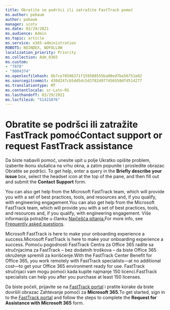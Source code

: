 ```yaml
---
title: Obratite se podršci ili zatražite FastTrack pomoć
ms.author: pebaum
author: pebaum
manager: scotv
ms.date: 03/29/2021
ms.audience: Admin
ms.topic: article
ms.service: o365-administration
ROBOTS: NOINDEX, NOFOLLOW
localization_priority: Priority
ms.collection: Adm_O365
ms.custom:
- "7878"
- "9004374"
ms.openlocfilehash: 6b7ce78586371f159588555ba00ed7ba56751e02
ms.sourcegitcommit: 430d247cb5dd5dc5d1f82d977456558dfd514277
ms.translationtype: MT
ms.contentlocale: sr-Latn-RS
ms.lasthandoff: 03/29/2021
ms.locfileid: "51421076"
---
```

# <a name="contact-support-or-request-fasttrack-assistance"></a><span data-ttu-id="78ab8-102">Obratite se podršci ili zatražite FastTrack pomoć</span><span class="sxs-lookup"><span data-stu-id="78ab8-102">Contact support or request FastTrack assistance</span></span>

<span data-ttu-id="78ab8-103">Da biste nabavili pomoć,  unesite upit u polje Ukratko opišite problem, izaberite ikonu slušalica na vrhu okna, a zatim popunite i prosledite obrazac Obratite se podršci. </span><span class="sxs-lookup"><span data-stu-id="78ab8-103">To get help, enter a query in the **Briefly describe your issue** box, select the headset icon at the top of the pane, and then fill out and submit the **Contact Support** form.</span></span>

<span data-ttu-id="78ab8-104">You can also get help from the ‎Microsoft‎ FastTrack team, which will provide you with a set of best practices, tools, and resources and, if you qualify, with engineering engagement.</span><span class="sxs-lookup"><span data-stu-id="78ab8-104">You can also get help from the ‎Microsoft‎ FastTrack team, which will provide you with a set of best practices, tools, and resources and, if you qualify, with engineering engagement.</span></span> <span data-ttu-id="78ab8-105">Više informacija potražite u članku [Najčešća pitanja.](https://go.microsoft.com/fwlink/?linkid=2132666)</span><span class="sxs-lookup"><span data-stu-id="78ab8-105">For more info, see [Frequently asked questions](https://go.microsoft.com/fwlink/?linkid=2132666).</span></span>

<span data-ttu-id="78ab8-106">‎Microsoft‎ FastTrack is here to make your onboarding experience a success.</span><span class="sxs-lookup"><span data-stu-id="78ab8-106">‎Microsoft‎ FastTrack is here to make your onboarding experience a success.</span></span> <span data-ttu-id="78ab8-107">Pomoću pogodnosti FastTrack Centra za Office 365 radite sa stručnjacima za FastTrack – bez dodatnih troškova – da biste Office 365 okruženje spremili za korišćenje.</span><span class="sxs-lookup"><span data-stu-id="78ab8-107">With the FastTrack Center Benefit for Office 365, you work remotely with FastTrack specialists—at no additional cost—to get your Office 365 environment ready for use.</span></span> <span data-ttu-id="78ab8-108">FastTrack stručnjaci vam mogu pomoći kada kupite najmanje 150 licenci.</span><span class="sxs-lookup"><span data-stu-id="78ab8-108">FastTrack specialists can help you after you purchase at least 150 licenses.</span></span>

<span data-ttu-id="78ab8-109">Da biste počeli, prijavite se na [FastTrack portal](https://go.microsoft.com/fwlink/?linkid=2125443) i pratite korake da biste dovršili obrazac Zahtevanje pomoći za **Microsoft 365.**</span><span class="sxs-lookup"><span data-stu-id="78ab8-109">To get started, sign in to the [FastTrack portal](https://go.microsoft.com/fwlink/?linkid=2125443) and follow the steps to complete the **Request for Assistance with Microsoft 365** form.</span></span>